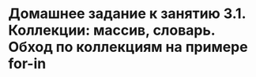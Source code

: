 # Домашнее задание к занятию 3.1. Коллекции: массив, словарь. Обход по коллекциям на примере for-in

